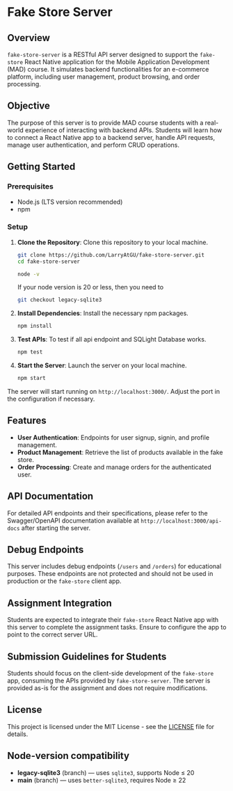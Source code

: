 # Fake Store Server

## Overview

`fake-store-server` is a RESTful API server designed to support the `fake-store` React Native application for the Mobile Application Development (MAD) course. It simulates backend functionalities for an e-commerce platform, including user management, product browsing, and order processing.

## Objective

The purpose of this server is to provide MAD course students with a real-world experience of interacting with backend APIs. Students will learn how to connect a React Native app to a backend server, handle API requests, manage user authentication, and perform CRUD operations.

## Getting Started

### Prerequisites

- Node.js (LTS version recommended)
- npm

### Setup

1. **Clone the Repository**: Clone this repository to your local machine.

   ```bash
   git clone https://github.com/LarryAtGU/fake-store-server.git
   cd fake-store-server

   node -v
   ```

   If your node version is 20 or less, then you need to

   ```bash
   git checkout legacy-sqlite3
   ```

2. **Install Dependencies**: Install the necessary npm packages.

   ```bash
   npm install
   ```

3. **Test APIs**: To test if all api endpoint and SQLight Database works.

   ```bash
   npm test
   ```

4. **Start the Server**: Launch the server on your local machine.

   ```bash
   npm start
   ```

The server will start running on `http://localhost:3000/`. Adjust the port in the configuration if necessary.

## Features

- **User Authentication**: Endpoints for user signup, signin, and profile management.
- **Product Management**: Retrieve the list of products available in the fake store.
- **Order Processing**: Create and manage orders for the authenticated user.

## API Documentation

For detailed API endpoints and their specifications, please refer to the Swagger/OpenAPI documentation available at `http://localhost:3000/api-docs` after starting the server.

## Debug Endpoints

This server includes debug endpoints (`/users` and `/orders`) for educational purposes. These endpoints are not protected and should not be used in production or the `fake-store` client app.

## Assignment Integration

Students are expected to integrate their `fake-store` React Native app with this server to complete the assignment tasks. Ensure to configure the app to point to the correct server URL.

## Submission Guidelines for Students

Students should focus on the client-side development of the `fake-store` app, consuming the APIs provided by `fake-store-server`. The server is provided as-is for the assignment and does not require modifications.

## License

This project is licensed under the MIT License - see the [LICENSE](./LICENSE) file for details.

## Node-version compatibility

- **legacy-sqlite3** (branch) — uses `sqlite3`, supports Node ≤ 20
- **main** (branch) — uses `better-sqlite3`, requires Node ≥ 22
